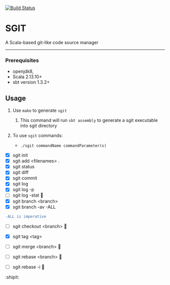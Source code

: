 [![Build Status](https://travis-ci.com/deltonvaz/sgit.svg?branch=master)](https://travis-ci.com/deltonvaz/sgit)

# SGIT

A Scala-based git-like code source manager

---

### Prerequisites

* openjdk8, 
* Scala 2.13.10+
* sbt version 1.3.2+

## Usage

1. Use `make` to generate `sgit` 
    1. This command will run `sbt assembly` to generate a sgit executable into sgit directory

2. To use `sgit` commands:
    - `./sgit commandName commandParameter(s)`

 - [x] sgit init
 - [x] sgit add \<filenames> .
 - [x] sgit status
 - [x] sgit diff
 - [x] sgit commit
 - [x] sgit log
 - [x] sgit log -p
 - [ ] sgit log -stat :construction_worker:
 - [x] sgit branch  \<branch>
 - [x] sgit branch -av -ALL
  ```diff
  -ALL is imperative
  ```
 - [ ] sgit checkout <branch\> :construction_worker:
 - [x] sgit tag <tag\> 
 - [ ] sgit merge <branch\> :construction_worker:
 - [ ] sgit rebase <branch\> :construction_worker:
 - [ ] sgit rebase -i :construction_worker:
 
 
:shipit:


